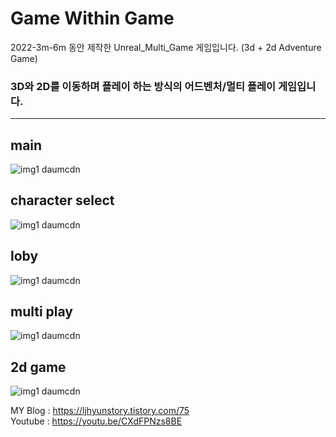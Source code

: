 # Game Within Game
2022-3m-6m 동안 제작한 Unreal_Multi_Game 게임입니다. 
(3d + 2d Adventure Game)

### 3D와 2D를 이동하며 플레이 하는 방식의 어드벤처/멀티 플레이 게임입니다.
***

## main 
![img1 daumcdn](https://user-images.githubusercontent.com/100923108/216541220-53d02e88-d18f-4867-9d9b-8131fd5774f5.png)


## character select
![img1 daumcdn](https://user-images.githubusercontent.com/100923108/216541028-e52d5758-aa5a-4acc-b936-044fe1326e68.png)


## loby
![img1 daumcdn](https://user-images.githubusercontent.com/100923108/216542405-391e4706-1e85-41e1-9b76-58939367fd77.png)


## multi play
![img1 daumcdn](https://user-images.githubusercontent.com/100923108/216541580-6f277623-c9a6-4ca9-960c-35772ced2cd2.png)




## 2d game
![img1 daumcdn](https://user-images.githubusercontent.com/100923108/216540986-4c22e11b-718f-41e8-8255-3bdcef09de8f.png)





MY Blog : https://ljhyunstory.tistory.com/75
<br>
Youtube : https://youtu.be/CXdFPNzs8BE
